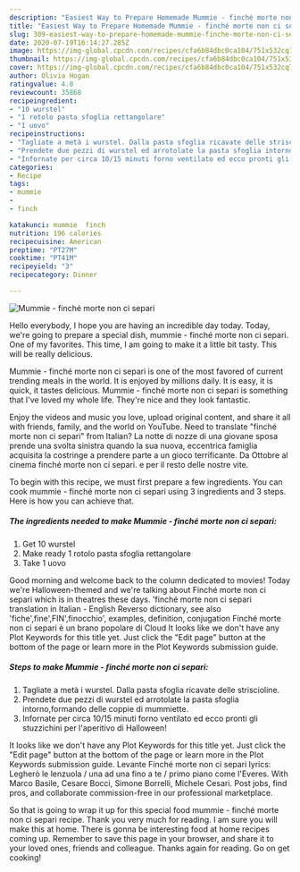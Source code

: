 ```yaml
---
description: "Easiest Way to Prepare Homemade Mummie - finché morte non ci separi"
title: "Easiest Way to Prepare Homemade Mummie - finché morte non ci separi"
slug: 309-easiest-way-to-prepare-homemade-mummie-finche-morte-non-ci-separi
date: 2020-07-19T16:14:27.285Z
image: https://img-global.cpcdn.com/recipes/cfa6b84dbc0ca104/751x532cq70/mummie-finche-morte-non-ci-separi-recipe-main-photo.jpg
thumbnail: https://img-global.cpcdn.com/recipes/cfa6b84dbc0ca104/751x532cq70/mummie-finche-morte-non-ci-separi-recipe-main-photo.jpg
cover: https://img-global.cpcdn.com/recipes/cfa6b84dbc0ca104/751x532cq70/mummie-finche-morte-non-ci-separi-recipe-main-photo.jpg
author: Olivia Hogan
ratingvalue: 4.8
reviewcount: 35868
recipeingredient:
- "10 wurstel"
- "1 rotolo pasta sfoglia rettangolare"
- "1 uovo"
recipeinstructions:
- "Tagliate a metà i wurstel. Dalla pasta sfoglia ricavate delle striscioline."
- "Prendete due pezzi di wurstel ed arrotolate la pasta sfoglia intorno,formando delle coppie di mummiette."
- "Infornate per circa 10/15 minuti forno ventilato ed ecco pronti gli stuzzichini per l&#39;aperitivo di Halloween!"
categories:
- Recipe
tags:
- mummie
- 
- finch

katakunci: mummie  finch 
nutrition: 196 calories
recipecuisine: American
preptime: "PT27M"
cooktime: "PT41M"
recipeyield: "3"
recipecategory: Dinner

---
```



![Mummie - finché morte non ci separi](https://img-global.cpcdn.com/recipes/cfa6b84dbc0ca104/751x532cq70/mummie-finche-morte-non-ci-separi-recipe-main-photo.jpg)

Hello everybody, I hope you are having an incredible day today. Today, we're going to prepare a special dish, mummie - finché morte non ci separi. One of my favorites. This time, I am going to make it a little bit tasty. This will be really delicious.

Mummie - finché morte non ci separi is one of the most favored of current trending meals in the world. It is enjoyed by millions daily. It is easy, it is quick, it tastes delicious. Mummie - finché morte non ci separi is something that I've loved my whole life. They're nice and they look fantastic.

Enjoy the videos and music you love, upload original content, and share it all with friends, family, and the world on YouTube. Need to translate &#34;finché morte non ci separi&#34; from Italian? La notte di nozze di una giovane sposa prende una svolta sinistra quando la sua nuova, eccentrica famiglia acquisita la costringe a prendere parte a un gioco terrificante. Da Ottobre al cinema finché morte non ci separi. e per il resto delle nostre vite.


To begin with this recipe, we must first prepare a few ingredients. You can cook mummie - finché morte non ci separi using 3 ingredients and 3 steps. Here is how you can achieve that.

<!--inarticleads1-->

##### The ingredients needed to make Mummie - finché morte non ci separi:

1. Get 10 wurstel
1. Make ready 1 rotolo pasta sfoglia rettangolare
1. Take 1 uovo


Good morning and welcome back to the column dedicated to movies! Today we&#39;re Halloween-themed and we&#39;re talking about Finché morte non ci separi which is in theatres these days. &#39;finché morte non ci separi translation in Italian - English Reverso dictionary, see also &#39;fiche&#39;,fine&#39;,FIN&#39;,finocchio&#39;, examples, definition, conjugation Finché morte non ci separi è un brano popolare di Cloud It looks like we don&#39;t have any Plot Keywords for this title yet. Just click the &#34;Edit page&#34; button at the bottom of the page or learn more in the Plot Keywords submission guide. 

<!--inarticleads2-->

##### Steps to make Mummie - finché morte non ci separi:

1. Tagliate a metà i wurstel. Dalla pasta sfoglia ricavate delle striscioline.
1. Prendete due pezzi di wurstel ed arrotolate la pasta sfoglia intorno,formando delle coppie di mummiette.
1. Infornate per circa 10/15 minuti forno ventilato ed ecco pronti gli stuzzichini per l&#39;aperitivo di Halloween!


It looks like we don&#39;t have any Plot Keywords for this title yet. Just click the &#34;Edit page&#34; button at the bottom of the page or learn more in the Plot Keywords submission guide. Levante Finché morte non ci separi lyrics: Legherò le lenzuola / una ad una fino a te / primo piano come l&#39;Everes. With Marco Basile, Cesare Bocci, Simone Borrelli, Michele Cesari. Post jobs, find pros, and collaborate commission-free in our professional marketplace. 

So that is going to wrap it up for this special food mummie - finché morte non ci separi recipe. Thank you very much for reading. I am sure you will make this at home. There is gonna be interesting food at home recipes coming up. Remember to save this page in your browser, and share it to your loved ones, friends and colleague. Thanks again for reading. Go on get cooking!
